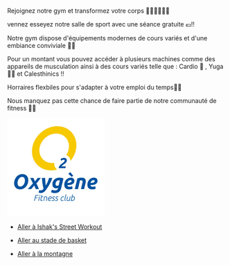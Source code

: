 Rejoignez notre gym et transformez votre corps 🏋🏻‍♂️🏋🏻‍♂️

vennez esseyez notre salle de sport avec une séance gratuite 💶!!

Notre gym  dispose d'équipements modernes de cours variés et d'une embiance conviviale 🕺🕺

Pour un montant vous pouvez accéder à plusieurs machines comme des appareils de musculation ainsi à des cours variés telle que : Cardio 🏃 , Yuga 🧘🏼 et Calesthinics !!

Horraires flexbiles pour s'adapter à votre emploi du temps🌚🌝

Nous manquez pas cette chance de faire partie de notre communauté de fitness 🥵🔥

![Winter is coming 🥶❄️](ishak_gym.png)

- [Aller à Ishak's Street Workout](ishak_sadallah_SWP.md)

- [Aller au stade de basket](failler_owen_terrain_de_basket.md)

- [Aller à la montagne](<game over.md>)

